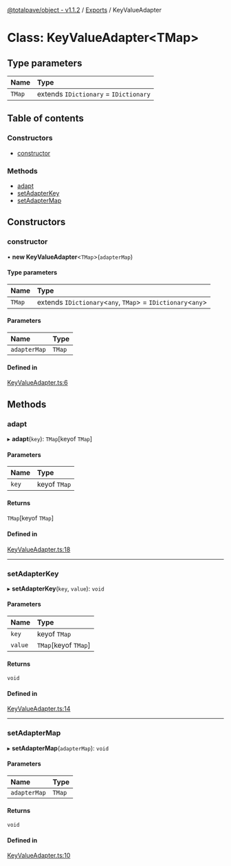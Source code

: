 [@totalpave/object - v1.1.2](../README.md) / [Exports](../modules.md) / KeyValueAdapter

# Class: KeyValueAdapter<TMap\>

## Type parameters

| Name | Type |
| :------ | :------ |
| `TMap` | extends `IDictionary` = `IDictionary` |

## Table of contents

### Constructors

- [constructor](KeyValueAdapter.md#constructor)

### Methods

- [adapt](KeyValueAdapter.md#adapt)
- [setAdapterKey](KeyValueAdapter.md#setadapterkey)
- [setAdapterMap](KeyValueAdapter.md#setadaptermap)

## Constructors

### constructor

• **new KeyValueAdapter**<`TMap`\>(`adapterMap`)

#### Type parameters

| Name | Type |
| :------ | :------ |
| `TMap` | extends `IDictionary`<`any`, `TMap`\> = `IDictionary`<`any`\> |

#### Parameters

| Name | Type |
| :------ | :------ |
| `adapterMap` | `TMap` |

#### Defined in

[KeyValueAdapter.ts:6](https://github.com/totalpave/object/blob/0ba4518/src/KeyValueAdapter.ts#L6)

## Methods

### adapt

▸ **adapt**(`key`): `TMap`[keyof `TMap`]

#### Parameters

| Name | Type |
| :------ | :------ |
| `key` | keyof `TMap` |

#### Returns

`TMap`[keyof `TMap`]

#### Defined in

[KeyValueAdapter.ts:18](https://github.com/totalpave/object/blob/0ba4518/src/KeyValueAdapter.ts#L18)

___

### setAdapterKey

▸ **setAdapterKey**(`key`, `value`): `void`

#### Parameters

| Name | Type |
| :------ | :------ |
| `key` | keyof `TMap` |
| `value` | `TMap`[keyof `TMap`] |

#### Returns

`void`

#### Defined in

[KeyValueAdapter.ts:14](https://github.com/totalpave/object/blob/0ba4518/src/KeyValueAdapter.ts#L14)

___

### setAdapterMap

▸ **setAdapterMap**(`adapterMap`): `void`

#### Parameters

| Name | Type |
| :------ | :------ |
| `adapterMap` | `TMap` |

#### Returns

`void`

#### Defined in

[KeyValueAdapter.ts:10](https://github.com/totalpave/object/blob/0ba4518/src/KeyValueAdapter.ts#L10)
